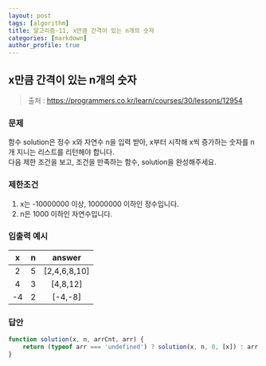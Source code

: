 ```yaml
---
layout: post
tags: [algorithm]
title: 알고리즘-11, x만큼 간격이 있는 n개의 숫자
categories: [markdown]
author_profile: true
---
```


## x만큼 간격이 있는 n개의 숫자
> 출처 : <https://programmers.co.kr/learn/courses/30/lessons/12954>

### 문제  
함수 solution은 정수 x와 자연수 n을 입력 받아, x부터 시작해 x씩 증가하는 숫자를 n개 지니는 리스트를 리턴해야 합니다.  
다음 제한 조건을 보고, 조건을 만족하는 함수, solution을 완성해주세요.

### 제한조건
1. x는 -10000000 이상, 10000000 이하인 정수입니다.  
2. n은 1000 이하인 자연수입니다.  

### 입출력 예시 
| x | n | answer |  
| :--: | :--: | :--: |  
| 2 | 5 | [2,4,6,8,10] |  
| 4 | 3 | [4,8,12] |  
| -4 | 2 | [-4,-8] |  

### 답안  
``` javascript
function solution(x, n, arrCnt, arr) {
    return (typeof arr === 'undefined') ? solution(x, n, 0, [x]) : arr.length < n ? solution(x, n, arr.push(x*(arr.length+1)), arr) : arr;
}
```

